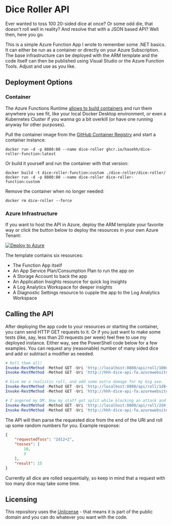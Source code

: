 # Dice Roller API

Ever wanted to toss 100 20-sided dice at once? Or some odd die, that doesn't roll well in reality? And resolve that with a JSON based API? Well then, here you go.

This is a simple Azure Function App I wrote to remember some .NET basics. It can either be run as a container or directly on your Azure Subscription. The base infrastructure can be deployed with the ARM template and the code itself can then be published using Visual Studio or the Azure Function Tools. Adjust and use as you like.

## Deployment Options

### Container

The Azure Functions Runtime [allows to build containers](https://docs.microsoft.com/en-us/azure/azure-functions/functions-create-function-linux-custom-image?tabs=in-process%2Cbash%2Cazure-cli&pivots=programming-language-csharp) and run them anywhere you see fit, like your local Docker Desktop environment, or even a Kubernetes Cluster if you wanna go a bit overkill (or have one running anyway for other purposes).

Pull the container image from the [GitHub Container Registry](https://github.com/haseHH/azure-function-dice-api/pkgs/container/dice-roller-function) and start a container instance:

```
docker run -d -p 8080:80 --name dice-roller ghcr.io/hasehh/dice-roller-function:latest
```

Or build it yourself and run the container with that version:

```
docker build -t dice-roller-function:custom ./dice-roller/dice-roller/
docker run -d -p 8080:80 --name dice-roller dice-roller-function:custom
```

Remove the container when no longer needed:

```
docker rm dice-roller --force
```

### Azure Infrastructure

If you want to host the API in Azure, deploy the ARM template your favorite way or click the button below to deploy the resources in your own Azure Tenant:

[![Deploy to Azure](https://aka.ms/deploytoazurebutton)](https://portal.azure.com/#create/Microsoft.Template/uri/https%3A%2F%2Fraw.githubusercontent.com%2FhaseHH%2Fazure-function-dice-api%2Fmain%2Farm-templates%2Fazuredeploy.json)

The template contains six resources:

* The Function App itself
* An App Service Plan/Consumption Plan to run the app on
* A Storage Account to back the app
* An Application Insights resource for quick log insights
* A Log Analytics Workspace for deeper insights
* A Diagnostic Settings resource to cupple the app to the Log Analytics Workspace

## Calling the API

After deploying the app code to your resources or starting the container, you cann send HTTP GET requests to it. Or if you just want to make some tests (like, say, less than 20 requests per week) feel free to use my deployed instance. Either way, see the PowerShell code below for a few examples. You can request any (reasonable) number of many sided dice and add or subtract a modifier as needed.

```PowerShell
# Roll them all!
Invoke-RestMethod -Method GET -Uri 'http://localhost:8080/api/roll/100d20' -UseBasicParsing
Invoke-RestMethod -Method GET -Uri 'http://hhh-dice-api-fa.azurewebsites.net/api/roll/100d20' -UseBasicParsing

# Give me a realistic roll, and add some extra damage for my big axe.
Invoke-RestMethod -Method GET -Uri 'http://localhost:8080/api/roll/1d8+5' -UseBasicParsing
Invoke-RestMethod -Method GET -Uri 'http://hhh-dice-api-fa.azurewebsites.net/api/roll/1d8+5' -UseBasicParsing

# I angered my DM. Now my staff got split while blocking an attack and I get some damage deducted...
Invoke-RestMethod -Method GET -Uri 'http://localhost:8080/api/roll/2d4-2' -UseBasicParsing
Invoke-RestMethod -Method GET -Uri 'http://hhh-dice-api-fa.azurewebsites.net/api/roll/2d4-2' -UseBasicParsing
```

The API will then parse the requested dice from the end of the URI and roll up some random numbers for you. Example response:

```JSON
{
    "requestedToss": "2d12+2",
    "tosses": [
        10,
        3
    ],
    "result": 15
}
```

Currently all dice are rolled sequentially, so keep in mind that a request with too many dice may take some time.

## Licensing

This repository uses the [Unlicense](https://unlicense.org/) - that means it is part of the public domain and you can do whatever you want with the code.
